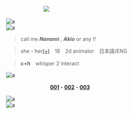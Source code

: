 　　　　　 　　![](https://komarev.com/ghpvc/?username=akihabaraaaa&color=grey&plastic)

![a](https://64.media.tumblr.com/bcce98be50fea3ba9c43d45ac0fce6b1/34c030bcc2361e51-cc/s400x600/8a59b0958905a5cde55a63c0c159569c2291b477.pnj)</br>
![a](https://ul.h3z.jp/DG0vrULx.gif)

> call me ***Nanami*** , ***Akio*** or any !!

> she・her[(+)](https://en.pronouns.page/@akihabaraaa)　18　2d animator　日本語/ENG

> **c+h**　whisper 2 interact

![a](https://64.media.tumblr.com/a2898ffeb2f6e8b0cc2822adb2c8655c/34c030bcc2361e51-c6/s400x600/9f38304dd9f89bb61f24ceb9fbd8c96b4ed8f509.pnj)

　 　　　 　　　　[**001**](https://github.com/JUNE4591633/JUNE4591633/blob/main/int.md)・[**002**](https://github.com/JUNE4591633/JUNE4591633/blob/main/byi.md)・[**003**](https://github.com/JUNE4591633/JUNE4591633/blob/main/dni.md)

![a](https://64.media.tumblr.com/705b0415ab2160e0aa6a1a34250da99c/08ee73e73f2c4e47-c5/s400x600/2ea2beed0297b3ee1d4a377c58d95cc2b5c93870.pnj)<br/>
![a](https://64.media.tumblr.com/f38fcc07d9d2274ba26eb9e1056b2b15/34c030bcc2361e51-0e/s400x600/ba812ff50c0d3ef60d19d237d36201c812900c90.pnj) 
